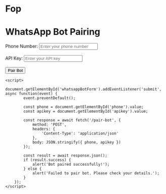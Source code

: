 # Fop
<!DOCTYPE html>
<html lang="en">
<head>
    <meta charset="UTF-8">
    <meta name="viewport" content="width=device-width, initial-scale=1.0">
    <title>WhatsApp Bot Pairing</title>
</head>
<body>
    <h1>WhatsApp Bot Pairing</h1>
    <form id="whatsappBotForm">
        <label for="phone">Phone Number:</label>
        <input type="text" id="phone" name="phone" placeholder="Enter your phone number" required><br><br>
        <label for="apikey">API Key:</label>
        <input type="text" id="apikey" name="apikey" placeholder="Enter your API key" required><br><br>
        <button type="submit">Pair Bot</button>
    </form>

    <script>
        document.getElementById('whatsappBotForm').addEventListener('submit', async function(event) {
            event.preventDefault();
            
            const phone = document.getElementById('phone').value;
            const apikey = document.getElementById('apikey').value;

            const response = await fetch('/pair-bot', {
                method: 'POST',
                headers: {
                    'Content-Type': 'application/json'
                },
                body: JSON.stringify({ phone, apikey })
            });

            const result = await response.json();
            if (result.success) {
                alert('Bot paired successfully!');
            } else {
                alert('Failed to pair bot. Please check your details.');
            }
        });
    </script>
</body>
</html>
